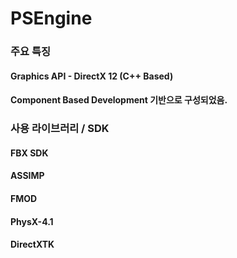# PSEngine

### 주요 특징
#### Graphics API - DirectX 12 (C++ Based)
#### Component Based Development 기반으로 구성되었음.


### 사용 라이브러리 / SDK
#### FBX SDK
#### ASSIMP
#### FMOD
#### PhysX-4.1
#### DirectXTK
